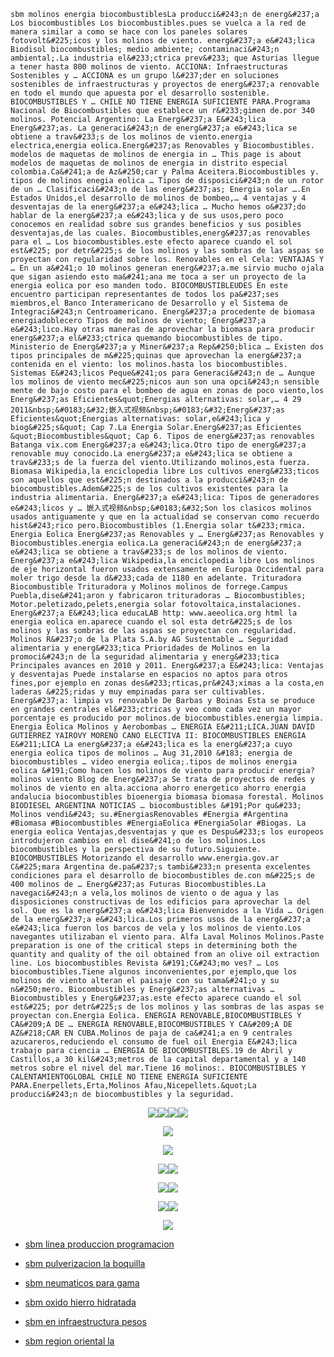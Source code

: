 
```
sbm molinos energia biocombustiblesLa producci&#243;n de energ&#237;a Los biocombustibles Los biocombustibles.pues se vuelca a la red de manera similar a como se hace con los paneles solares fotovolt&#225;icos y los molinos de viento. energ&#237;a e&#243;lica Biodisol biocombustibles; medio ambiente; contaminaci&#243;n ambiental;.La industria el&#233;ctrica prev&#233; que Asturias llegue a tener hasta 800 molinos de viento. ACCIONA: Infraestructuras Sostenibles y … ACCIONA es un grupo l&#237;der en soluciones sostenibles de infraestructuras y proyectos de energ&#237;a renovable en todo el mundo que apuesta por el desarrollo sostenible. BIOCOMBUSTIBLES Y … CHILE NO TIENE ENERGIA SUFICIENTE PARA.Programa Nacional de Biocombustibles que establece un r&#233;gimen de.por 340 molinos. Potencial Argentino: La Energ&#237;a E&#243;lica Energ&#237;as. La generaci&#243;n de energ&#237;a e&#243;lica se obtiene a trav&#233;s de los molinos de viento.energia electrica,energia eolica.Energ&#237;as Renovables y Biocombustibles. modelos de maquetas de molinos de energia in … This page is about modelos de maquetas de molinos de energia in distrito especial colombia.Ca&#241;a de Az&#250;car y Palma Aceitera.Biocombustibles y. tipos de molinos enegia eolica … Tipos de disposici&#243;n de un rotor de un … Clasificaci&#243;n de las energ&#237;as; Energia solar ….En Estados Unidos,el desarrollo de molinos de bombeo,… 4 ventajas y 4 desventajas de la energ&#237;a e&#243;lica … Mucho hemos o&#237;do hablar de la energ&#237;a e&#243;lica y de sus usos,pero poco conocemos en realidad sobre sus grandes beneficios y sus posibles desventajas,de las cuales. Biocombustibles,energ&#237;as renovables para el … Los biocombustibles.este efecto aparece cuando el sol est&#225; por detr&#225;s de los molinos y las sombras de las aspas se proyectan con regularidad sobre los. Renovables en el Cela: VENTAJAS Y … En un a&#241;o 10 molinos generan energ&#237;a.me sirvio mucho ojala que sigan asiendo esto ma&#241;ana me toca a ser un proyecto de la energia eolica por eso manden todo. BIOCOMBUSTIBLEUDES En este encuentro participan representantes de todos los pa&#237;ses miembros,el Banco Interamericano de Desarrollo y el Sistema de Integraci&#243;n Centroamericano. Energ&#237;a procedente de biomasa energiadoblecero Tipos de molinos de viento; Energ&#237;a e&#243;lico.Hay otras maneras de aprovechar la biomasa para producir energ&#237;a el&#233;ctrica quemando biocombustibles de tipo. Ministerio de Energ&#237;a y Miner&#237;a Rep&#250;blica … Existen dos tipos principales de m&#225;quinas que aprovechan la energ&#237;a contenida en el viento: los molinos.hasta los biocombustibles. Sistemas E&#243;licos Peque&#241;os para Generaci&#243;n de … Aunque los molinos de viento mec&#225;nicos aun son una opci&#243;n sensible mente de bajo costo para el bombeo de agua en zonas de poco viento,los Energ&#237;as Eficientes&quot;Energias alternativas: solar,… 4 29 2011&nbsp;&#0183;&#32;嵌入式视频&nbsp;&#0183;&#32;Energ&#237;as Eficientes&quot;Energias alternativas: solar,e&#243;lica y biog&#225;s&quot; Cap 7.La Energia Solar.Energ&#237;as Eficientes &quot;Biocombustibles&quot; Cap 6. Tipos de energ&#237;as renovables Batanga vix.com Energ&#237;a e&#243;lica.Otro tipo de energ&#237;a renovable muy conocido.La energ&#237;a e&#243;lica se obtiene a trav&#233;s de la fuerza del viento.Utilizando molinos,esta fuerza. Biomasa Wikipedia,la enciclopedia libre Los cultivos energ&#233;ticos son aquellos que est&#225;n destinados a la producci&#243;n de biocombustibles.Adem&#225;s de los cultivos existentes para la industria alimentaria. Energ&#237;a e&#243;lica: Tipos de generadores e&#243;licos y … 嵌入式视频&nbsp;&#0183;&#32;Son los clasicos molinos usados antiguamente y que en la actualidad se conservan como recuerdo hist&#243;rico pero.Biocombustibles (1.Energia solar t&#233;rmica. Energia Eolica Energ&#237;as Renovables y … Energ&#237;as Renovables y Biocombustibles.energia eolica.La generaci&#243;n de energ&#237;a e&#243;lica se obtiene a trav&#233;s de los molinos de viento. Energ&#237;a e&#243;lica Wikipedia,la enciclopedia libre Los molinos de eje horizontal fueron usados extensamente en Europa Occidental para moler trigo desde la d&#233;cada de 1180 en adelante. Trituradora Biocombustible Trituradora y Molinos molinos de forrege.Campus Puebla,dise&#241;aron y fabricaron trituradoras … Biocombustibles; Motor.peletizado,pelets,energia solar fotovoltaica,instalaciones. Energ&#237;a E&#243;lica educaLAB http: www.aeeolica.org html la energia eolica en.aparece cuando el sol esta detr&#225;s de los molinos y las sombras de las aspas se proyectan con regularidad. Molinos R&#237;o de la Plata S.A.by AG Sustentable … Seguridad alimentaria y energ&#233;tica Prioridades de Molinos en la promoci&#243;n de la seguridad alimentaria y energ&#233;tica Principales avances en 2010 y 2011. Energ&#237;a E&#243;lica: Ventajas y desventajas Puede instalarse en espacios no aptos para otros fines,por ejemplo en zonas des&#233;rticas,pr&#243;ximas a la costa,en laderas &#225;ridas y muy empinadas para ser cultivables. Energ&#237;a: limpia vs renovable De Barbas y Boinas Esta se produce en grandes centrales el&#233;ctricas y veo como cada vez un mayor porcentaje es producido por molinos.de biocombustibles.energia limpia. Energia Eolica Molinos y Aerobombas … ENERGIA E&#211;LICA.JUAN DAVID GUTIERREZ YAIROVY MORENO CANO ELECTIVA II: BIOCOMBUSTIBLES ENERGIA E&#211;LICA La energ&#237;a e&#243;lica es la energ&#237;a cuyo energia eolica tipos de molinos … Aug 31,2010 &#183; energia de biocombustibles … video energia eolica;.tipos de molinos energia eolica &#191;Como hacen los molinos de viento para producir energia? molinos viento Blog de Energ&#237;a Se trata de proyectos de redes y molinos de viento en alta.acciona ahorro energetico ahorro energia andalucia biocombustibles bioenergia biomasa biomasa forestal. Molinos BIODIESEL ARGENTINA NOTICIAS … biocombustibles &#191;Por qu&#233; Molinos vendi&#243; su.#EnergiasRenovables #Energia #Argentina #Biomasa #Biocombustibles #EnergiaEolica #EnergiaSolar #Biogas. La energia eolica Ventajas,desventajas y que es Despu&#233;s los europeos introdujeron cambios en el dise&#241;o de los molinos.Los biocombustibles y la perspectiva de su futuro.Siguiente. BIOCOMBUSTIBLES Motorizando el desarrollo www.energia.gov.ar C&#225;mara Argentina de.pa&#237;s tambi&#233;n presenta excelentes condiciones para el desarrollo de biocombustibles de.con m&#225;s de 400 molinos de … Energ&#237;as Futuras Biocombustibles.La navegaci&#243;n a vela,los molinos de viento o de agua y las disposiciones constructivas de los edificios para aprovechar la del sol. Que es la energ&#237;a e&#243;lica Bienvenidos a la Vida … Origen de la energ&#237;a e&#243;lica.Los primeros usos de la energ&#237;a e&#243;lica fueron los barcos de vela y los molinos de viento.Los navegantes utilizaban el viento para. Alfa Laval Molinos Molinos.Paste preparation is one of the critical steps in determining both the quantity and quality of the oil obtained from an olive oil extraction line. Los biocombustibles Revista &#191;C&#243;mo ves? … Los biocombustibles.Tiene algunos inconvenientes,por ejemplo,que los molinos de viento alteran el paisaje con su tama&#241;o y su n&#250;mero. Biocombustibles y Energ&#237;as alternativas … Biocombustibles y Energ&#237;as.este efecto aparece cuando el sol est&#225; por detr&#225;s de los molinos y las sombras de las aspas se proyectan con.Energia Eolica. ENERGIA RENOVABLE,BIOCOMBUSTIBLES Y CA&#209;A DE … ENERGIA RENOVABLE,BIOCOMBUSTIBLES Y CA&#209;A DE AZ&#218;CAR EN CUBA.Molinos de paja de ca&#241;a en 9 centrales azucareros,reduciendo el consumo de fuel oil Energia E&#243;lica trabajo para ciencia … ENERGIA DE BIOCOMBUSTIBLES.19 de Abril y Castillos,a 30 kil&#243;metros de la capital departamental y a 140 metros sobre el nivel del mar.Tiene 16 molinos:. BIOCOMBUSTIBLES Y CALENTAMIENTOGLOBAL CHILE NO TIENE ENERGIA SUFICIENTE PARA.Enerpellets,Erta,Molinos Afau,Nicepellets.&quot;La producci&#243;n de biocombustibles y la seguridad. 
```

<div align="center">

<a href="https://es-mill.shibang-china.com/github&k=sbm+molinos+energia+biocombustibles"><img src="https://static.shibang-china.com/es/mill/index.jpg"></a><a href="https://es-mill.shibang-china.com/materials.htmlgithub&k=sbm+molinos+energia+biocombustibles"><img src="https://static.shibang-china.com/es/mill/materials.jpg"></a><a href="https://es-mill.shibang-china.com/about.htmlgithub&k=sbm+molinos+energia+biocombustibles"><img src="https://static.shibang-china.com/es/mill/about.jpg"></a><a href="https://es-mill.shibang-china.com/contact.htmlgithub&k=sbm+molinos+energia+biocombustibles"><img src="https://static.shibang-china.com/es/mill/contact.jpg"></a>

<a href="https://es-mill.shibang-china.com/github&k=sbm+molinos+energia+biocombustibles"><img src="https://static.shibang-china.com/es/mill/banner.jpg"></a>

<a href="https://swt.shibang-china.com/github&k=sbm+molinos+energia+biocombustibles"><img src="https://static.shibang-china.com/es/mill/chat.jpg"></a>

<a href="https://es-mill.shibang-china.com/products/vertical-roller-mill.htmlgithub&k=sbm+molinos+energia+biocombustibles"><img src="https://static.shibang-china.com/es/mill/vertical.jpg"></a><a href="https://es-mill.shibang-china.com/products/raymond-mill.htmlgithub&k=sbm+molinos+energia+biocombustibles"><img src="https://static.shibang-china.com/es/mill/raymond.jpg"></a>

<a href="https://es-mill.shibang-china.com/products/ultrafine-grinding-mill.htmlgithub&k=sbm+molinos+energia+biocombustibles"><img src="https://static.shibang-china.com/es/mill/ultrafine.jpg"></a><a href="https://es-mill.shibang-china.com/products/trapezium-grinding-mill.htmlgithub&k=sbm+molinos+energia+biocombustibles"><img src="https://static.shibang-china.com/es/mill/trapezium.jpg"></a>

<a href="https://es-mill.shibang-china.com/products/ball-mill.htmlgithub&k=sbm+molinos+energia+biocombustibles"><img src="https://static.shibang-china.com/es/mill/ball.jpg"></a><a href="https://es-mill.shibang-china.com/products/hammer-mill.htmlgithub&k=sbm+molinos+energia+biocombustibles"><img src="https://static.shibang-china.com/es/mill/hammer.jpg"></a>

<a href="https://swt.shibang-china.com/github&k=sbm+molinos+energia+biocombustibles"><img src="https://static.shibang-china.com/es/mill/case.jpg"></a>

</div>


* [sbm linea produccion programacion](sbm%20linea%20produccion%20programacion.md)

* [sbm pulverizacion la boquilla](sbm%20pulverizacion%20la%20boquilla.md)

* [sbm neumaticos para gama](sbm%20neumaticos%20para%20gama.md)

* [sbm oxido hierro hidratada](sbm%20oxido%20hierro%20hidratada.md)

* [sbm en infraestructura pesos](sbm%20en%20infraestructura%20pesos.md)

* [sbm region oriental la](sbm%20region%20oriental%20la.md)